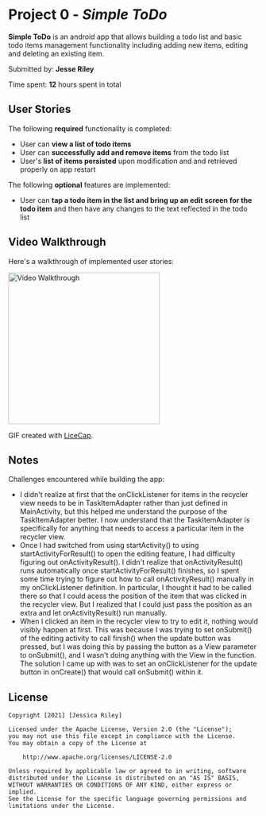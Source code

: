 # Project 0 - *Simple ToDo*

**Simple ToDo** is an android app that allows building a todo list and basic todo items management functionality including adding new items, editing and deleting an existing item.

Submitted by: **Jesse Riley**

Time spent: **12** hours spent in total

## User Stories

The following **required** functionality is completed:

* User can **view a list of todo items**
* User can **successfully add and remove items** from the todo list
* User's **list of items persisted** upon modification and and retrieved properly on app restart

The following **optional** features are implemented:

* User can **tap a todo item in the list and bring up an edit screen for the todo item** and then have any changes to the text reflected in the todo list

## Video Walkthrough

Here's a walkthrough of implemented user stories:

<img src='https://i.imgur.com/czKwPzg.gif' title='Video Walkthrough' width='305' alt='Video Walkthrough' />

GIF created with [LiceCap](http://www.cockos.com/licecap/).

## Notes

Challenges encountered while building the app:

* I didn't realize at first that the onClickListener for items in the recycler view needs to be in TaskItemAdapter rather than just defined in MainActivity, but this helped me understand the purpose of the TaskItemAdapter better. I now understand that the TaskItemAdapter is specifically for anything that needs to access a particular item in the recycler view.
* Once I had switched from using startActivity() to using startActivityForResult() to open the editing feature, I had difficulty figuring out onActivityResult(). I didn't realize that onActivityResult() runs automatically once startActivityForResult() finishes, so I spent some time trying to figure out how to call onActivityResult() manually in my onClickListener definition. In particular, I thought it had to be called there so that I could acess the position of the item that was clicked in the recycler view. But I realized that I could just pass the position as an extra and let onActivityResult() run manually.
* When I clicked an item in the recycler view to try to edit it, nothing would visibly happen at first. This was because I was trying to set onSubmit() of the editing activity to call finish() when the update button was pressed, but I was doing this by passing the button as a View parameter to onSubmit(), and I wasn't doing anything with the View in the function. The solution I came up with was to set an onClickListener for the update button in onCreate() that would call onSubmit() within it.

## License

    Copyright [2021] [Jessica Riley]

    Licensed under the Apache License, Version 2.0 (the "License");
    you may not use this file except in compliance with the License.
    You may obtain a copy of the License at

        http://www.apache.org/licenses/LICENSE-2.0

    Unless required by applicable law or agreed to in writing, software
    distributed under the License is distributed on an "AS IS" BASIS,
    WITHOUT WARRANTIES OR CONDITIONS OF ANY KIND, either express or implied.
    See the License for the specific language governing permissions and
    limitations under the License.
